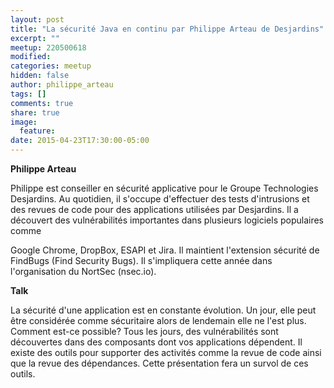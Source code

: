 ```yaml
---
layout: post
title: "La sécurité Java en continu par Philippe Arteau de Desjardins"
excerpt: ""
meetup: 220500618
modified:
categories: meetup
hidden: false
author: philippe_arteau
tags: []
comments: true
share: true
image:
  feature:
date: 2015-04-23T17:30:00-05:00
---
```


__Philippe Arteau__

Philippe est conseiller en sécurité applicative pour le Groupe Technologies Desjardins. Au quotidien, il s'occupe d'effectuer des tests d'intrusions et des revues de code pour des applications utilisées par Desjardins. Il a découvert des vulnérabilités importantes dans plusieurs logiciels populaires comme

Google Chrome, DropBox, ESAPI et Jira.
Il maintient l'extension sécurité de FindBugs (Find Security Bugs). Il s'impliquera cette année dans l'organisation du NortSec (nsec.io).

__Talk__

La sécurité d'une application est en constante évolution. Un jour, elle peut être considérée comme sécuritaire alors de lendemain elle ne l'est plus. Comment est-ce possible? Tous les jours, des vulnérabilités sont découvertes dans des composants dont vos applications dépendent. Il existe des outils pour supporter des activités comme la revue de code ainsi que la revue des dépendances. Cette présentation fera un survol de ces outils.
